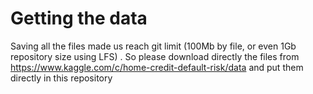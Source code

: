 # Getting the data
Saving all the files made us reach git limit (100Mb by file, or even 1Gb repository size using LFS) . 
So please download directly the files from https://www.kaggle.com/c/home-credit-default-risk/data and put them directly in this repository

